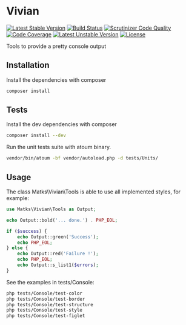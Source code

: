 Vivian
======

[![Latest Stable Version](https://poser.pugx.org/matks/vivian/v/stable.svg)](https://packagist.org/packages/matks/vivian)
[![Build Status](https://travis-ci.org/matks/Vivian.png)](https://travis-ci.org/matks/Vivian)
[![Scrutinizer Code Quality](https://scrutinizer-ci.com/g/matks/Vivian/badges/quality-score.png?b=master)](https://scrutinizer-ci.com/g/matks/Vivian/?branch=master)
[![Code Coverage](https://scrutinizer-ci.com/g/matks/Vivian/badges/coverage.png?b=master)](https://scrutinizer-ci.com/g/matks/Vivian/?branch=master)
[![Latest Unstable Version](https://poser.pugx.org/matks/vivian/v/unstable.svg)](https://packagist.org/packages/matks/vivian)
[![License](https://poser.pugx.org/matks/vivian/license.svg)](https://packagist.org/packages/matks/vivian)

Tools to provide a pretty console output

## Installation

Install the dependencies with composer
```bash
composer install
```

## Tests

Install the dev dependencies with composer
```bash
composer install --dev
```

Run the unit tests suite with atoum binary.
```bash
vendor/bin/atoum -bf vendor/autoload.php -d tests/Units/
```

## Usage

The class Matks\Vivian\Tools is able to use all implemented styles, for example:
```php
use Matks\Vivian\Tools as Output;

echo Output::bold('... done.') . PHP_EOL;

if ($success) {
	echo Output::green('Success');
	echo PHP_EOL;
} else {
	echo Output::red('Failure !');
	echo PHP_EOL;
	echo Output::s_list1($errors);
}
```

See the examples in tests/Console:
```bash
php tests/Console/test-color
php tests/Console/test-border
php tests/Console/test-structure
php tests/Console/test-style
php tests/Console/test-figlet
```